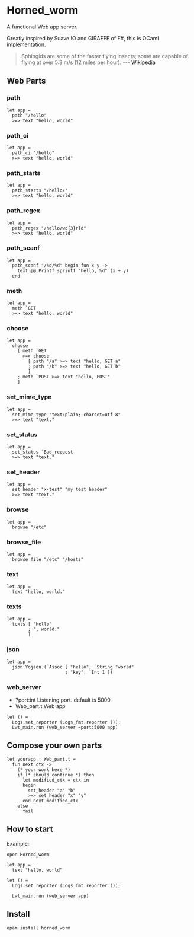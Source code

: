 # Horned_worm

A functional Web app server.

Greatly inspired by Suave.IO and GIRAFFE of F#, this is OCaml implementation.


> Sphingids are some of the faster flying insects; some are capable of flying at over 5.3 m/s (12 miles per hour). --- [Wikipedia](https://en.wikipedia.org/wiki/Sphingidae)


## Web Parts

### path

    let app =
      path "/hello"
      >=> text "hello, world"

### path_ci

    let app =
      path_ci "/hello"
      >=> text "hello, world"

### path_starts

    let app =
      path_starts "/hello/"
      >=> text "hello, world"

### path_regex

    let app =
      path_regex "/hello/wo{3}rld"
      >=> text "hello, world"

### path_scanf

    let app =
      path_scanf "/%d/%d" begin fun x y ->
        text @@ Printf.sprintf "hello, %d" (x + y)
      end

### meth

    let app =
      meth `GET
      >=> text "hello, world"

### choose

    let app =
      choose
        [ meth `GET
          >=> choose
            [ path "/a" >=> text "hello, GET a"
            ; path "/b" >=> text "hello, GET b"
            ]
        ; meth `POST >=> text "hello, POST"
        ]

### set_mime_type

    let app =
      set_mime_type "text/plain; charset=utf-8"
      >=> text "text."

### set_status

    let app =
      set_status `Bad_request
      >=> text "text."

### set_header

    let app =
      set_header "x-test" "my test header"
      >=> text "text."

### browse

    let app =
      browse "/etc"

### browse_file

    let app =
      browse_file "/etc" "/hosts"

### text

    let app =
      text "hello, world."

### texts

    let app =
      texts [ "hello"
            ; ", world."
            ]

### json

    let app =
      json Yojson.(`Assoc [ "hello", `String "world"
                          ; "key", `Int 1 ])


### web_server

- ?port:int  Listening port. default is 5000
- Web_part.t Web app

```
let () =
  Logs.set_reporter (Logs_fmt.reporter ());
  Lwt_main.run (web_server ~port:5000 app)
```

## Compose your own parts

```
let yourapp : Web_part.t =
  fun next ctx ->
    (* your work here *)
    if (* should continue *) then
      let modified_ctx = ctx in
      begin
        set_header "a" "b"
        >=> set_header "x" "y"
      end next modified_ctx
    else
      fail
```


## How to start

Example:

    open Horned_worm

    let app =
      text "hello, world"

    let () =
      Logs.set_reporter (Logs_fmt.reporter ());

      Lwt_main.run (web_server app)

## Install

    opam install horned_worm
